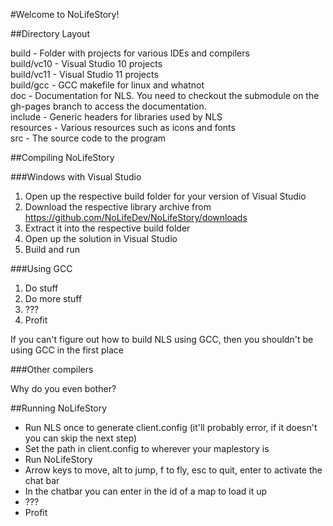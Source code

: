 #Welcome to NoLifeStory!

##Directory Layout

build - Folder with projects for various IDEs and compilers  
build/vc10 - Visual Studio 10 projects  
build/vc11 - Visual Studio 11 projects  
build/gcc - GCC makefile for linux and whatnot  
doc - Documentation for NLS. You need to checkout the submodule on the gh-pages branch to access the documentation.  
include - Generic headers for libraries used by NLS  
resources - Various resources such as icons and fonts  
src - The source code to the program  

##Compiling NoLifeStory

###Windows with Visual Studio

1. Open up the respective build folder for your version of Visual Studio
2. Download the respective library archive from https://github.com/NoLifeDev/NoLifeStory/downloads
3. Extract it into the respective build folder
4. Open up the solution in Visual Studio
5. Build and run

###Using GCC

1. Do stuff
2. Do more stuff
3. ???
4. Profit

If you can't figure out how to build NLS using GCC, then you shouldn't be using GCC in the first place

###Other compilers

Why do you even bother?

##Running NoLifeStory

* Run NLS once to generate client.config (it'll probably error, if it doesn't you can skip the next step)
* Set the path in client.config to wherever your maplestory is
* Run NoLifeStory
* Arrow keys to move, alt to jump, f to fly, esc to quit, enter to activate the chat bar
* In the chatbar you can enter in the id of a map to load it up
* ???
* Profit